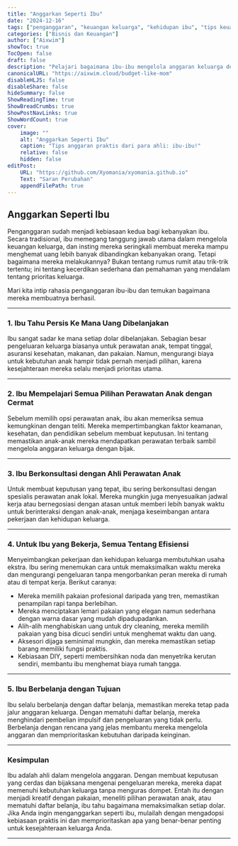 ```yaml
---
title: "Anggarkan Seperti Ibu"
date: "2024-12-16"
tags: ["penganggaran", "keuangan keluarga", "kehidupan ibu", "tips keuangan", "tabungan"]
categories: ["Bisnis dan Keuangan"]
author: ["Aixwim"]
showToc: true
TocOpen: false
draft: false
description: "Pelajari bagaimana ibu-ibu mengelola anggaran keluarga dengan kecerdikan, kebiasaan praktis, dan tips manajemen keuangan yang cerdas."
canonicalURL: "https://aixwim.cloud/budget-like-mom"
disableHLJS: false
disableShare: false
hideSummary: false
ShowReadingTime: true
ShowBreadCrumbs: true
ShowPostNavLinks: true
ShowWordCount: true
cover:
    image: ""
    alt: "Anggarkan Seperti Ibu"
    caption: "Tips anggaran praktis dari para ahli: ibu-ibu!"
    relative: false
    hidden: false
editPost:
    URL: "https://github.com/Xyomania/xyomania.github.io"
    Text: "Saran Perubahan"
    appendFilePath: true
---
```


## Anggarkan Seperti Ibu

Penganggaran sudah menjadi kebiasaan kedua bagi kebanyakan ibu. Secara tradisional, ibu memegang tanggung jawab utama dalam mengelola keuangan keluarga, dan insting mereka seringkali membuat mereka mampu menghemat uang lebih banyak dibandingkan kebanyakan orang. Tetapi bagaimana mereka melakukannya? Bukan tentang rumus rumit atau trik-trik tertentu; ini tentang kecerdikan sederhana dan pemahaman yang mendalam tentang prioritas keluarga.

Mari kita intip rahasia penganggaran ibu-ibu dan temukan bagaimana mereka membuatnya berhasil.

---

### **1. Ibu Tahu Persis Ke Mana Uang Dibelanjakan**

Ibu sangat sadar ke mana setiap dolar dibelanjakan. Sebagian besar pengeluaran keluarga biasanya untuk perawatan anak, tempat tinggal, asuransi kesehatan, makanan, dan pakaian. Namun, mengurangi biaya untuk kebutuhan anak hampir tidak pernah menjadi pilihan, karena kesejahteraan mereka selalu menjadi prioritas utama.

---

### **2. Ibu Mempelajari Semua Pilihan Perawatan Anak dengan Cermat**

Sebelum memilih opsi perawatan anak, ibu akan memeriksa semua kemungkinan dengan teliti. Mereka mempertimbangkan faktor keamanan, kesehatan, dan pendidikan sebelum membuat keputusan. Ini tentang memastikan anak-anak mereka mendapatkan perawatan terbaik sambil mengelola anggaran keluarga dengan bijak.

---

### **3. Ibu Berkonsultasi dengan Ahli Perawatan Anak**

Untuk membuat keputusan yang tepat, ibu sering berkonsultasi dengan spesialis perawatan anak lokal. Mereka mungkin juga menyesuaikan jadwal kerja atau bernegosiasi dengan atasan untuk memberi lebih banyak waktu untuk berinteraksi dengan anak-anak, menjaga keseimbangan antara pekerjaan dan kehidupan keluarga.

---

### **4. Untuk Ibu yang Bekerja, Semua Tentang Efisiensi**

Menyeimbangkan pekerjaan dan kehidupan keluarga membutuhkan usaha ekstra. Ibu sering menemukan cara untuk memaksimalkan waktu mereka dan mengurangi pengeluaran tanpa mengorbankan peran mereka di rumah atau di tempat kerja. Berikut caranya:

- Mereka memilih pakaian profesional daripada yang tren, memastikan penampilan rapi tanpa berlebihan.
- Mereka menciptakan lemari pakaian yang elegan namun sederhana dengan warna dasar yang mudah dipadupadankan.
- Alih-alih menghabiskan uang untuk dry cleaning, mereka memilih pakaian yang bisa dicuci sendiri untuk menghemat waktu dan uang.
- Aksesori dijaga seminimal mungkin, dan mereka memastikan setiap barang memiliki fungsi praktis.
- Kebiasaan DIY, seperti membersihkan noda dan menyetrika kerutan sendiri, membantu ibu menghemat biaya rumah tangga.

---

### **5. Ibu Berbelanja dengan Tujuan**

Ibu selalu berbelanja dengan daftar belanja, memastikan mereka tetap pada jalur anggaran keluarga. Dengan mematuhi daftar belanja, mereka menghindari pembelian impulsif dan pengeluaran yang tidak perlu. Berbelanja dengan rencana yang jelas membantu mereka mengelola anggaran dan memprioritaskan kebutuhan daripada keinginan.

---

### **Kesimpulan**

Ibu adalah ahli dalam mengelola anggaran. Dengan membuat keputusan yang cerdas dan bijaksana mengenai pengeluaran mereka, mereka dapat memenuhi kebutuhan keluarga tanpa menguras dompet. Entah itu dengan menjadi kreatif dengan pakaian, meneliti pilihan perawatan anak, atau mematuhi daftar belanja, ibu tahu bagaimana memaksimalkan setiap dolar. Jika Anda ingin menganggarkan seperti ibu, mulailah dengan mengadopsi kebiasaan praktis ini dan memprioritaskan apa yang benar-benar penting untuk kesejahteraan keluarga Anda.

---
